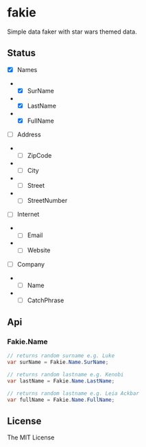 # fakie
Simple data faker with star wars themed data.

## Status
- [x] Names
- - [x] SurName
- - [x] LastName
- - [x] FullName
- [ ] Address
- - [ ] ZipCode
- - [ ] City
- - [ ] Street
- - [ ] StreetNumber
- [ ] Internet
- - [ ] Email
- - [ ] Website
- [ ] Company
- - [ ] Name
- - [ ] CatchPhrase

## Api
### Fakie.Name
```csharp
// returns random surname e.g. Luke
var surName = Fakie.Name.SurName;

// returns random lastname e.g. Kenobi
var lastName = Fakie.Name.LastName;

// returns random lastname e.g. Leia Ackbar
var fullName = Fakie.Name.FullName;
```

## License
The MIT License
